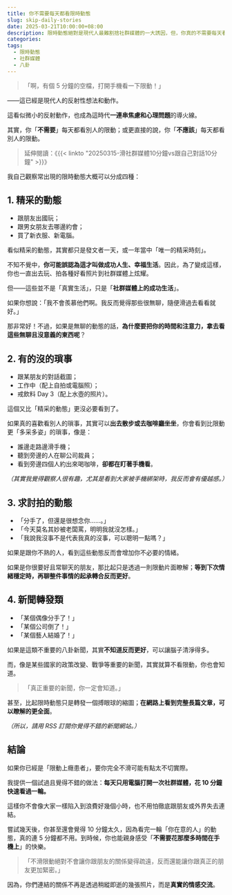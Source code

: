 ```yaml
---
title: 你不需要每天都看限時動態
slug: skip-daily-stories
date: 2025-03-21T10:00:00+08:00
description: 限時動態絕對是現代人最難割捨社群媒體的一大誘因，但，你真的不需要每天看。
categories: 
tags:
  - 限時動態
  - 社群媒體
  - 八卦
---
```

> 「啊，有個 5 分鐘的空檔，打開手機看一下限動！」

——這已經是現代人的反射性想法和動作。

這看似微小的反射動作，也成為這時代**一連串焦慮和心理問題**的導火線。

其實，你「**不需要**」每天都看別人的限動；或更直接的說，你「**不應該**」每天都看別人的限動。

> 延伸閱讀：《{{< linkto "20250315-滑社群媒體10分鐘vs跟自己對話10分鐘" >}}》

我自己觀察常出現的限時動態大概可以分成四種：

## 1. 精采的動態

* 跟朋友出國玩；
* 跟男女朋友去哪邊約會；
* 買了新衣服、新電腦。

看似精采的動態，其實都只是發文者一天，或一年當中「唯一的精采時刻」。

不知不覺中，**你可能誤認為這才叫做成功人生、幸福生活**。因此，為了變成這樣，你也一直出去玩、拍各種好看照片到社群媒體上炫耀。

但——這些並不是「真實生活」，只是「**社群媒體上的成功生活**」。

如果你想說：「我不會羨慕他們啊。我反而覺得那些很無聊，隨便滑過去看看就好。」

那非常好！不過，如果是無聊的動態的話，**為什麼要把你的時間和注意力，拿去看這些無聊且沒意義的東西呢**？

## 2. 有的沒的瑣事

* 跟某朋友的對話截圖；
* 工作中（配上自拍或電腦照）；
* 戒飲料 Day 3（配上水壺的照片）。

這個又比「精采的動態」更沒必要看到了。

如果真的喜歡看別人的瑣事，其實可以**出去散步或去咖啡廳坐坐**，你會看到比限動更「多采多姿」的瑣事，像是：

* 誰邊走路邊滑手機；
* 聽到旁邊的人在聊公司裁員；
* 看到旁邊四個人約出來喝咖啡，**卻都在盯著手機看**。

*（其實我覺得觀察人很有趣，尤其是看到大家被手機綁架時，我反而會有優越感。）*

##  3. 求討拍的動態

* 「分手了，但還是很想念你......。」
* 「今天莫名其妙被老闆罵，明明我就沒怎樣。」
* 「我說我沒事不是代表我真的沒事，可以聰明一點嗎？」

如果是跟你不熟的人，看到這些動態反而會增加你不必要的情緒。

如果是你很要好且常聊天的朋友，那比起只是透過一則限動片面瞭解；**等到下次情緒穩定時，再聊整件事情的起承轉合反而更好**。

## 4. 新聞轉發類

* 「某個偶像分手了！」
* 「某個公司倒了！」
* 「某個藝人結婚了！」

如果是這類不重要的八卦新聞，其實**不知道反而更好**，可以讓腦子清淨得多。

而，像是某些國家的政策改變、戰爭等重要的新聞，其實就算不看限動，你也會知道。

> 「真正重要的新聞，你一定會知道。」

甚至，比起限時動態只是轉發一個搏眼球的縮圖；**在網路上看到完整長篇文章，可以瞭解的更全面**。

*（所以，請用 RSS 訂閱你覺得不錯的新聞網站。）*

## 結論

如果你已經是「限動上癮患者」，要你完全不滑可能有點太不切實際。

我提供一個試過且覺得不錯的做法：**每天只用電腦打開一次社群媒體，花 10 分鐘快速看過一輪。**

這樣你不會像大家一樣陷入到浪費好幾個小時，也不用怕徹底跟朋友或外界失去連結。

嘗試幾天後，你甚至還會覺得 10 分鐘太久，因為看完一輪「你在意的人」的動態，真的連 5 分鐘都不用。到時候，你也能親身感受「**不需要花那麼多時間在手機上**」的快樂。

> 「不滑限動絕對不會讓你跟朋友的關係變得疏遠，反而還能讓你跟真正的朋友更加緊密。」

因為，你們連結的關係不再是透過稍縱即逝的幾張照片，而是**真實的情感交流**。
